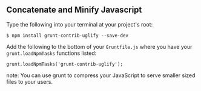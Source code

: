 ##  Concatenate and Minify Javascript

Type the following into your terminal at your project's root:

    $ npm install grunt-contrib-uglify --save-dev

Add the following to the bottom of your `Gruntfile.js` where you have your `grunt.loadNpmTasks` functions listed:

    grunt.loadNpmTasks('grunt-contrib-uglify');

note:
    You can use grunt to compress your JavaScript to serve smaller sized files to your users.
